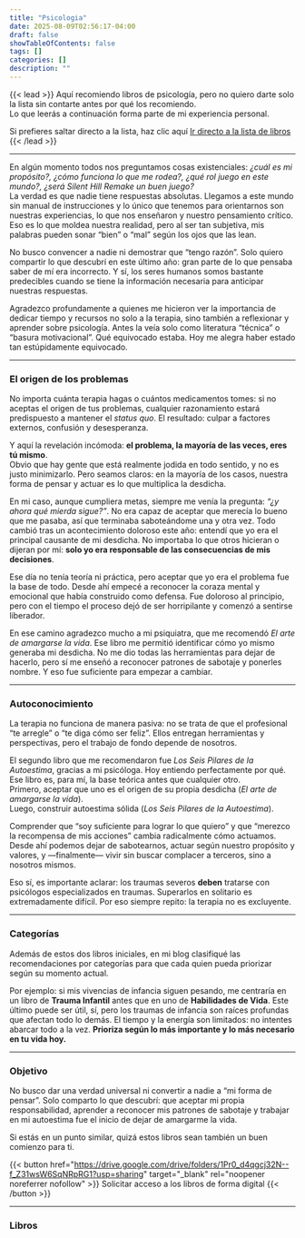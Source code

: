 ```yaml
---
title: "Psicologia"  
date: 2025-08-09T02:56:17-04:00  
draft: false
showTableOfContents: false
tags: []  
categories: []  
description: ""
---
```


{{< lead >}}
Aquí recomiendo libros de psicología, pero no quiero darte solo la lista sin contarte antes por qué los recomiendo.  
Lo que leerás a continuación forma parte de mi experiencia personal.

Si prefieres saltar directo a la lista, haz clic aquí [Ir directo a la lista de libros](#libros)  
{{< /lead >}}

---

En algún momento todos nos preguntamos cosas existenciales: *¿cuál es mi propósito?, ¿cómo funciona lo que me rodea?, ¿qué rol juego en este mundo?, ¿será Silent Hill Remake un buen juego?*  
La verdad es que nadie tiene respuestas absolutas. Llegamos a este mundo sin manual de instrucciones y lo único que tenemos para orientarnos son nuestras experiencias, lo que nos enseñaron y nuestro pensamiento crítico. Eso es lo que moldea nuestra realidad, pero al ser tan subjetiva, mis palabras pueden sonar “bien” o “mal” según los ojos que las lean.  

No busco convencer a nadie ni demostrar que “tengo razón”. Solo quiero compartir lo que descubrí en este último año: gran parte de lo que pensaba saber de mí era incorrecto. Y sí, los seres humanos somos bastante predecibles cuando se tiene la información necesaria para anticipar nuestras respuestas.  

Agradezco profundamente a quienes me hicieron ver la importancia de dedicar tiempo y recursos no solo a la terapia, sino también a reflexionar y aprender sobre psicología. Antes la veía solo como literatura “técnica” o “basura motivacional”. Qué equivocado estaba. Hoy me alegra haber estado tan estúpidamente equivocado.  

---

### El origen de los problemas  

No importa cuánta terapia hagas o cuántos medicamentos tomes: si no aceptas el origen de tus problemas, cualquier razonamiento estará predispuesto a mantener el *status quo*. El resultado: culpar a factores externos, confusión y desesperanza.  

Y aquí la revelación incómoda: **el problema, la mayoría de las veces, eres tú mismo**.  
Obvio que hay gente que está realmente jodida en todo sentido, y no es justo minimizarlo. Pero seamos claros: en la mayoría de los casos, nuestra forma de pensar y actuar es lo que multiplica la desdicha.  

En mi caso, aunque cumpliera metas, siempre me venía la pregunta: *“¿y ahora qué mierda sigue?”*. No era capaz de aceptar que merecía lo bueno que me pasaba, así que terminaba saboteándome una y otra vez. Todo cambió tras un acontecimiento doloroso este año: entendí que yo era el principal causante de mi desdicha. No importaba lo que otros hicieran o dijeran por mí: **solo yo era responsable de las consecuencias de mis decisiones**.  

Ese día no tenía teoría ni práctica, pero aceptar que yo era el problema fue la base de todo. Desde ahí empecé a reconocer la coraza mental y emocional que había construido como defensa. Fue doloroso al principio, pero con el tiempo el proceso dejó de ser horripilante y comenzó a sentirse liberador.  

En ese camino agradezco mucho a mi psiquiatra, que me recomendó *El arte de amargarse la vida*. Ese libro me permitió identificar cómo yo mismo generaba mi desdicha. No me dio todas las herramientas para dejar de hacerlo, pero sí me enseñó a reconocer patrones de sabotaje y ponerles nombre. Y eso fue suficiente para empezar a cambiar.  

---

### Autoconocimiento  

La terapia no funciona de manera pasiva: no se trata de que el profesional “te arregle” o “te diga cómo ser feliz”. Ellos entregan herramientas y perspectivas, pero el trabajo de fondo depende de nosotros.  

El segundo libro que me recomendaron fue *Los Seis Pilares de la Autoestima*, gracias a mi psicóloga. Hoy entiendo perfectamente por qué. Ese libro es, para mí, la base teórica antes que cualquier otro.  
Primero, aceptar que uno es el origen de su propia desdicha (*El arte de amargarse la vida*).  
Luego, construir autoestima sólida (*Los Seis Pilares de la Autoestima*).  

Comprender que “soy suficiente para lograr lo que quiero” y que “merezco la recompensa de mis acciones” cambia radicalmente cómo actuamos. Desde ahí podemos dejar de sabotearnos, actuar según nuestro propósito y valores, y —finalmente— vivir sin buscar complacer a terceros, sino a nosotros mismos.  

Eso sí, es importante aclarar: los traumas severos **deben** tratarse con psicólogos especializados en traumas. Superarlos en solitario es extremadamente difícil. Por eso siempre repito: la terapia no es excluyente.  

---

### Categorías  

Además de estos dos libros iniciales, en mi blog clasifiqué las recomendaciones por categorías para que cada quien pueda priorizar según su momento actual.  

Por ejemplo: si mis vivencias de infancia siguen pesando, me centraría en un libro de **Trauma Infantil** antes que en uno de **Habilidades de Vida**. Este último puede ser útil, sí, pero los traumas de infancia son raíces profundas que afectan todo lo demás. El tiempo y la energía son limitados: no intentes abarcar todo a la vez. **Prioriza según lo más importante y lo más necesario en tu vida hoy.**  

---

### Objetivo  

No busco dar una verdad universal ni convertir a nadie a “mi forma de pensar”. Solo comparto lo que descubrí: que aceptar mi propia responsabilidad, aprender a reconocer mis patrones de sabotaje y trabajar en mi autoestima fue el inicio de dejar de amargarme la vida.  

Si estás en un punto similar, quizá estos libros sean también un buen comienzo para ti.

{{< button href="https://drive.google.com/drive/folders/1Pr0_d4qgcj32N--f_Z31wsW6SqNRpRG1?usp=sharing" target="_blank" rel="noopener noreferrer nofollow" >}}
Solicitar acceso a los libros de forma digital
{{< /button >}}

---

### Libros
